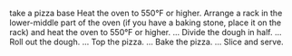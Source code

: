 take a pizza base 
Heat the oven to 550°F or higher. Arrange a rack in the lower-middle part of the oven (if you have a baking stone, place it on the rack) and heat the oven to 550°F or higher. ...
Divide the dough in half. ...
Roll out the dough. ...
Top the pizza. ...
Bake the pizza. ...
Slice and serve.
